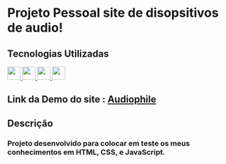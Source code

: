 # Projeto Pessoal site de disopsitivos de audio!
  
## Tecnologias Utilizadas
<div>
  <a href="https://github.com/GustavoCMonteiro">
    <img height="30em" src="https://img.shields.io/badge/HTML5-E34F26?style=for-the-badge&logo=html5&logoColor=white"/>
    <img height="30em" src="https://img.shields.io/badge/CSS3-1572B6?style=for-the-badge&logo=css3&logoColor=white"/>
     <img height="30m" src="https://img.shields.io/badge/JavaScript-323330?style=for-the-badge&logo=javascript&logoColor=F7DF1E"/>
    <img height="30em" src="https://img.shields.io/badge/Figma-F24E1E?style=for-the-badge&logo=figma&logoColor=white"/>
  </a>
</div>  
  
 ## Link da Demo do site : [Audiophile](https://gustavocmonteiro.github.io/audiophile/)
 
 ## Descrição
 
 ### Projeto desenvolvido para colocar em teste os meus conhecimentos em HTML, CSS, e JavaScript.
